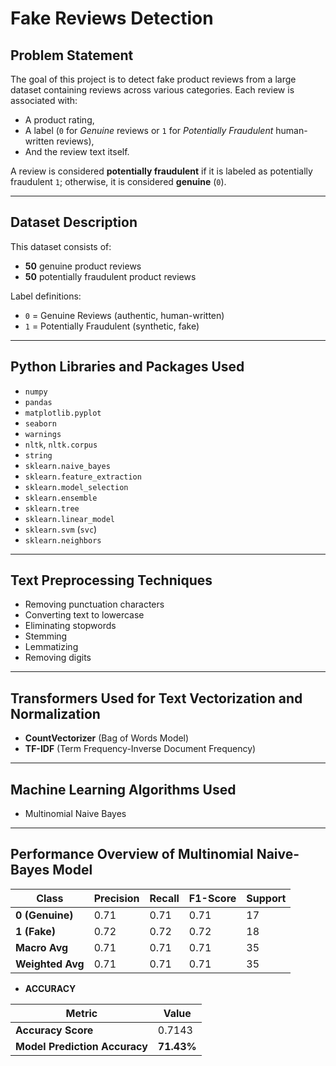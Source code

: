 # Fake Reviews Detection

## Problem Statement

The goal of this project is to detect fake product reviews from a large dataset containing reviews across various categories. Each review is associated with:

* A product rating,
* A label (`0` for *Genuine* reviews or `1` for *Potentially Fraudulent* human-written reviews),
* And the review text itself.

A review is considered **potentially fraudulent** if it is labeled as potentially fraudulent `1`; otherwise, it is considered **genuine** (`0`).

---

## Dataset Description

This dataset consists of:

* **50** genuine product reviews
* **50** potentially fraudulent product reviews

Label definitions:

* `0` = Genuine Reviews (authentic, human-written)
* `1` = Potentially Fraudulent (synthetic, fake)

---

## Python Libraries and Packages Used

* `numpy`
* `pandas`
* `matplotlib.pyplot`
* `seaborn`
* `warnings`
* `nltk`, `nltk.corpus`
* `string`
* `sklearn.naive_bayes`
* `sklearn.feature_extraction`
* `sklearn.model_selection`
* `sklearn.ensemble`
* `sklearn.tree`
* `sklearn.linear_model`
* `sklearn.svm` (`svc`)
* `sklearn.neighbors`

---

## Text Preprocessing Techniques

* Removing punctuation characters
* Converting text to lowercase
* Eliminating stopwords
* Stemming
* Lemmatizing
* Removing digits

---

## Transformers Used for Text Vectorization and Normalization

* **CountVectorizer** (Bag of Words Model)
* **TF-IDF** (Term Frequency-Inverse Document Frequency)

---

## Machine Learning Algorithms Used

* Multinomial Naive Bayes

---

## Performance Overview of Multinomial Naive-Bayes Model
| Class            | Precision | Recall | F1-Score | Support |
| ---------------- | --------- | ------ | -------- | ------- |
| **0 (Genuine)**  | 0.71      | 0.71   | 0.71     | 17      |
| **1 (Fake)**     | 0.72      | 0.72   | 0.72     | 18      |
| **Macro Avg**    | 0.71      | 0.71   | 0.71     | 35      |
| **Weighted Avg** | 0.71      | 0.71   | 0.71     | 35      |


* **ACCURACY**
  
| Metric                        | Value      |
| ----------------------------- | ---------- |
| **Accuracy Score**            | 0.7143     |
| **Model Prediction Accuracy** | **71.43%** |
